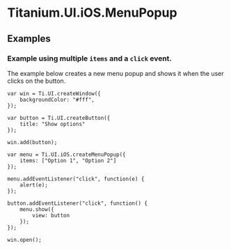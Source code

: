 # Titanium.UI.iOS.MenuPopup

<ProxySummary/>

## Examples

### Example using multiple `items` and a `click` event.

The example below creates a new menu popup and shows it when the user clicks on the button.

    var win = Ti.UI.createWindow({
        backgroundColor: "#fff",
    });

    var button = Ti.UI.createButton({
        title: "Show options"
    });

    win.add(button);

    var menu = Ti.UI.iOS.createMenuPopup({
        items: ["Option 1", "Option 2"]
    });

    menu.addEventListener("click", function(e) {
        alert(e);
    });

    button.addEventListener("click", function() {
        menu.show({
    	    view: button
        });
    });

    win.open();

<ApiDocs/>
